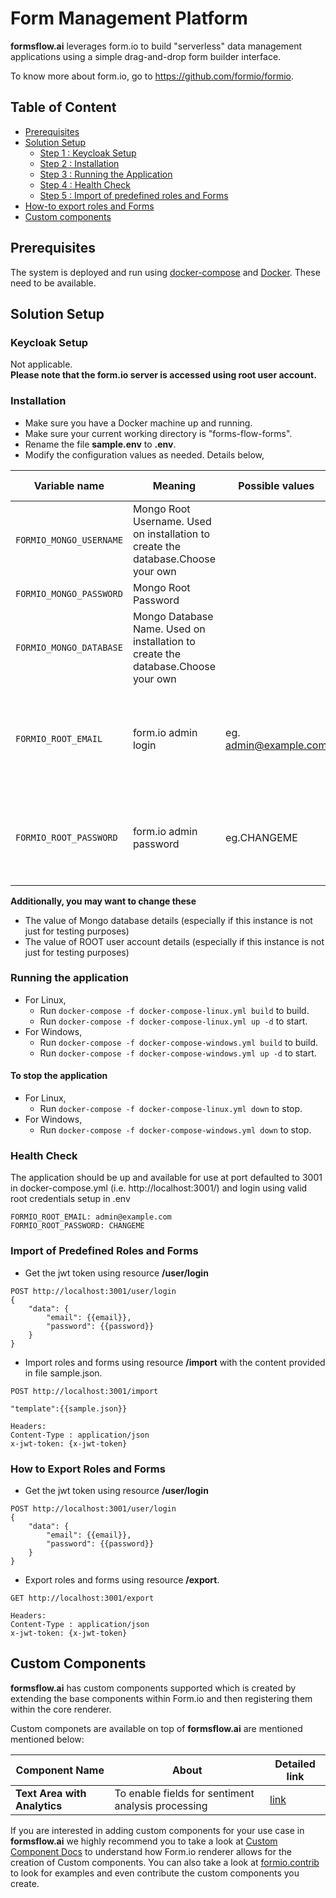 # Form Management Platform
**formsflow.ai** leverages form.io to build "serverless" data management applications using a simple drag-and-drop form builder interface.

To know more about form.io, go to https://github.com/formio/formio.

## Table of Content
* [Prerequisites](#prerequisites)
* [Solution Setup](#solution-setup)
  * [Step 1 : Keycloak Setup](#keycloak-setup)
  * [Step 2 : Installation](#installation)
  * [Step 3 : Running the Application](#running-the-application)
  * [Step 4 : Health Check](#health-check)
  * [Step 5 : Import of predefined roles and Forms](#import-of-predefined-roles-and-forms)   
* [How-to export roles and Forms](#how-to-export-roles-and-forms)
* [Custom components](#custom-components)   

## Prerequisites

The system is deployed and run using [docker-compose](https://docker.com) and [Docker](https://docker.com). These need to be available. 

## Solution Setup

### Keycloak Setup

Not applicable.  
**Please note that the form.io server is accessed using root user account.**

### Installation

   * Make sure you have a Docker machine up and running.
   * Make sure your current working directory is "forms-flow-forms".
   * Rename the file **sample.env** to **.env**.
   * Modify the configuration values as needed. Details below,
 
Variable name | Meaning | Possible values | Default value |
--- | --- | --- | ---
`FORMIO_MONGO_USERNAME`|Mongo Root Username. Used on installation to create the database.Choose your own||`admin`
`FORMIO_MONGO_PASSWORD`|Mongo Root Password||`changeme`
`FORMIO_MONGO_DATABASE`|Mongo Database  Name. Used on installation to create the database.Choose your own||`formio`
`FORMIO_ROOT_EMAIL`|form.io admin login|eg. admin@example.com|`must be set to whatever email address you want form.io to have as admin user`
`FORMIO_ROOT_PASSWORD`|form.io admin password|eg.CHANGEME|`must be set to whatever password you want for your form.io admin user`

**Additionally, you may want to change these**
* The value of Mongo database details (especially if this instance is not just for testing purposes)
* The value of ROOT user account details (especially if this instance is not just for testing purposes)
  
### Running the application
* For Linux,
   * Run `docker-compose -f docker-compose-linux.yml build` to build.
   * Run `docker-compose -f docker-compose-linux.yml up -d` to start.
* For Windows,
   * Run `docker-compose -f docker-compose-windows.yml build` to build.
   * Run `docker-compose -f docker-compose-windows.yml up -d` to start.
   
#### To stop the application
* For Linux,
  * Run `docker-compose -f docker-compose-linux.yml down` to stop.
* For Windows,
  * Run `docker-compose -f docker-compose-windows.yml down` to stop.

### Health Check

   The application should be up and available for use at port defaulted to 3001 in docker-compose.yml (i.e. http://localhost:3001/)
    and login using valid root credentials setup in .env
    
    FORMIO_ROOT_EMAIL: admin@example.com
    FORMIO_ROOT_PASSWORD: CHANGEME
    
### Import of Predefined Roles and Forms
    
   * Get the jwt token using resource **/user/login**
```
POST http://localhost:3001/user/login
{
    "data": {
        "email": {{email}},
        "password": {{password}}
    }
}
```   
   * Import roles and forms using resource **/import** with the content provided in file sample.json.
``` 
POST http://localhost:3001/import

"template":{{sample.json}}

Headers:
Content-Type : application/json
x-jwt-token: {x-jwt-token}
``` 


### How to Export Roles and Forms

   * Get the jwt token using resource **/user/login**
```
POST http://localhost:3001/user/login
{
    "data": {
        "email": {{email}},
        "password": {{password}}
    }
}
```   
   * Export roles and forms using resource **/export**.
``` 
GET http://localhost:3001/export

Headers:
Content-Type : application/json
x-jwt-token: {x-jwt-token}
``` 

## Custom Components

**formsflow.ai** has custom components supported which is created by extending the
base components within Form.io and then registering them within the core renderer.

Custom componets are available on top of **formsflow.ai** are mentioned mentioned below:

|Component Name | About | Detailed link |
|--- | --- | --- |
|**Text Area with Analytics** | To enable fields for sentiment analysis processing | [link](./custom-components/text-area-with-analytics/README.md)|


If you are interested in adding custom components for your use case in **formsflow.ai** we highly
recommend you to take a look at [Custom Component Docs](https://formio.github.io/formio.js/app/examples/customcomponent.html)
to understand how  Form.io renderer allows for the creation of Custom components.
You can also take a look at [formio.contrib](https://github.com/formio/contrib)
to look for examples and even contribute the custom components you create.
